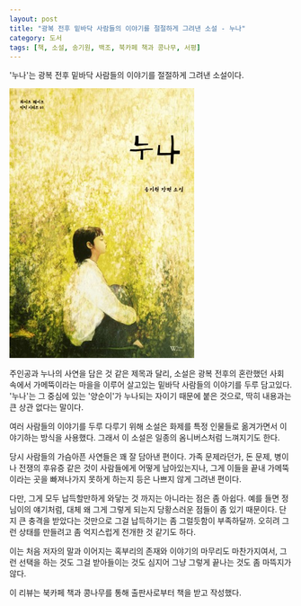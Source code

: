 ```yaml
---
layout: post
title: "광복 전후 밑바닥 사람들의 이야기를 절절하게 그려낸 소설 - 누나"
category: 도서
tags: [책, 소설, 송기원, 백조, 북카페 책과 콩나무, 서평]
---
```


'누나'는
광복 전후 밑바닥 사람들의 이야기를 절절하게 그려낸 소설이다.

![표지](/images/sister-book-1.jpg)

주인공과 누나의 사연을 담은 것 같은 제목과 달리,
소설은 광복 전후의 혼란했던 사회 속에서
가메뚝이라는 마을을 이루어 살고있는
밑바닥 사람들의 이야기를 두루 담고있다.
'누나'는 그 중심에 있는 '양순이'가 누나되는 자이기 때문에 붙은 것으로,
딱히 내용과는 큰 상관 없다는 말이다.

여러 사람들의 이야기를 두루 다루기 위해
소설은 화제를 특정 인물들로 옮겨가면서 이야기하는 방식을 사용했다.
그래서 이 소설은 일종의 옴니버스처럼 느껴지기도 한다.

당시 사람들의 가슴아픈 사연들은 꽤 잘 담아낸 편이다.
가족 문제라던가, 돈 문제, 병이나 전쟁의 후유증 같은 것이 사람들에게 어떻게 남아있는지나,
그게 이들을 끝내 가메뚝이라는 곳을 빠져나가지 못하게 하는지 등은 나쁘지 않게 그려낸 편이다.

다만, 그게 모두 납득할만하게 와닿는 것 까지는 아니라는 점은 좀 아쉽다.
예를 들면 정님이의 얘기처럼, 대체 왜 그게 그렇게 되는지 당황스러운 점들이 좀 있기 때문이다.
단지 큰 충격을 받았다는 것만으로 그걸 납득하기는 좀 그럴듯함이 부족하달까.
오히려 그런 상태를 만들려고 좀 억지스럽게 전개한 것 같기도 하다.

이는 처음 저자의 말과 이어지는 혹부리의 존재와 이야기의 마무리도 마찬가지여서,
그런 선택을 하는 것도 그걸 받아들이는 것도
심지어 그냥 그렇게 끝나는 것도 좀 마뜩지가 않다.



<div class="im im-info">
이 리뷰는 북카페 책과 콩나무를 통해 출판사로부터 책을 받고 작성했다.
</div>
